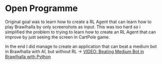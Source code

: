 # Open Programme
Original goal was to learn how to create a RL Agent that can learn how to play Brawlhalla by only screenshots as input. This was too hard so i simplified the problem to trying to learn how to create an RL Agent that can improve by just seeing the screen in CartPole game.

In the end I did manage to create an application that can beat a medium bot in Brawlhalla with AI, but without RL -> [VIDEO: Beating Medium Bot in Brawlhalla with Python](https://youtu.be/4esckiZkZu8?feature=shared)
